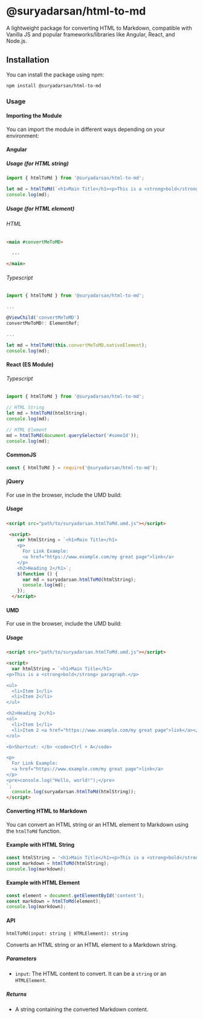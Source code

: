 # @suryadarsan/html-to-md

A lightweight package for converting HTML to Markdown, compatible with Vanilla JS and popular frameworks/libraries like Angular, React, and Node.js.

## Installation

You can install the package using npm:

```sh
npm install @suryadarsan/html-to-md
```

### Usage

#### Importing the Module
You can import the module in different ways depending on your environment:

#### Angular

##### Usage (for HTML string)
```ts
import { htmlToMd } from '@suryadarsan/html-to-md';

let md = htmlToMd(`<h1>Main Title</h1><p>This is a <strong>bold</strong> paragraph.</p>`);
console.log(md);
```

##### Usage (for HTML element)

###### HTML
```html
<main #convertMeToMD>

  ...

</main>
```

###### Typescript
```ts
import { htmlToMd } from '@suryadarsan/html-to-md';

...

@ViewChild('convertMeToMD')
convertMeToMD!: ElementRef;

...

let md = htmlToMd(this.convertMeToMD.nativeElement);
console.log(md);

```

#### React (ES Module)

###### Typescript
```ts
import { htmlToMd } from '@suryadarsan/html-to-md';

// HTML String
let md = htmlToMd(htmlString);
console.log(md);

// HTML Element
md = htmlToMd(document.querySelector('#someId'));
console.log(md);
```

#### CommonJS

```js
const { htmlToMd } = require('@suryadarsan/html-to-md');
```

#### jQuery
For use in the browser, include the UMD build:

##### Usage
```html
<script src="path/to/suryadarsan.htmlToMd.umd.js"></script>

 <script>
    var htmlString = `<h1>Main Title</h1>
    <p>
      For Link Example:
      <a href="https://www.example.com/my great page">link</a>
    </p>
    <h2>Heading 2</h1>`;
    $(function () {
      var md = suryadarsan.htmlToMd(htmlString);
      console.log(md);
    });
  </script>
```

#### UMD
For use in the browser, include the UMD build:

##### Usage
```html
<script src="path/to/suryadarsan.htmlToMd.umd.js"></script>

<script>
  var htmlString = `<h1>Main Title</h1>
<p>This is a <strong>bold</strong> paragraph.</p>

<ul>
  <li>Item 1</li>
  <li>Item 2</li>
</ul>

<h2>Heading 2</h1>
<ol>
  <li>Item 1</li>
  <li>Item 2 <a href="https://www.example.com/my great page">link</a></li>
</ol>

<b>Shortcut: </b> <code>Ctrl + A</code> 

<p>
  For Link Example:
  <a href="https://www.example.com/my great page">link</a>
</p>
<pre>console.log("Hello, world!");</pre>
`;
  console.log(suryadarsan.htmlToMd(htmlString));
</script>
```

#### Converting HTML to Markdown
You can convert an HTML string or an HTML element to Markdown using the `htmlToMd` function.

#### Example with HTML String

```js
const htmlString = '<h1>Main Title</h1><p>This is a <strong>bold</strong> paragraph.</p>';
const markdown = htmlToMd(htmlString);
console.log(markdown);
```

#### Example with HTML Element

```js
const element = document.getElementById('content');
const markdown = htmlToMd(element);
console.log(markdown);
```

#### API
`htmlToMd(input: string | HTMLElement): string`

Converts an HTML string or an HTML element to a Markdown string.

##### Parameters
- `input`: The HTML content to convert. It can be a `string` or an `HTMLElement`.

##### Returns
- A string containing the converted Markdown content.